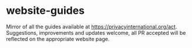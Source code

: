 # website-guides
Mirror of all the guides available at https://privacyinternational.org/act. Suggestions, improvements and updates welcome, all PR accepted will be reflected on the appropriate website page.
